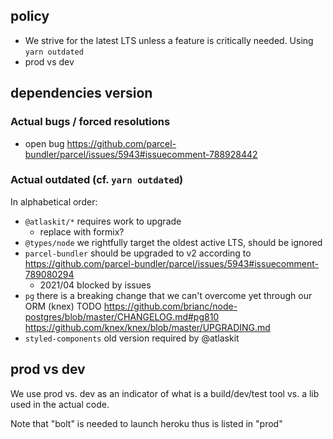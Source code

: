 
## policy

* We strive for the latest LTS unless a feature is critically needed. Using `yarn outdated`
* prod vs dev


## dependencies version

### Actual bugs / forced resolutions

* open bug https://github.com/parcel-bundler/parcel/issues/5943#issuecomment-788928442

### Actual outdated (cf. `yarn outdated`)

In alphabetical order:
* `@atlaskit/*` requires work to upgrade
  * replace with formix?
* `@types/node` we rightfully target the oldest active LTS, should be ignored
* `parcel-bundler` should be upgraded to v2 according to https://github.com/parcel-bundler/parcel/issues/5943#issuecomment-789080294
  * 2021/04 blocked by issues
* `pg` there is a breaking change that we can't overcome yet through our ORM (knex) TODO https://github.com/brianc/node-postgres/blob/master/CHANGELOG.md#pg810   https://github.com/knex/knex/blob/master/UPGRADING.md
* `styled-components` old version required by @atlaskit


## prod vs dev

We use prod vs. dev as an indicator of what is a build/dev/test tool vs. a lib used in the actual code.

Note that "bolt" is needed to launch heroku thus is listed in "prod"
